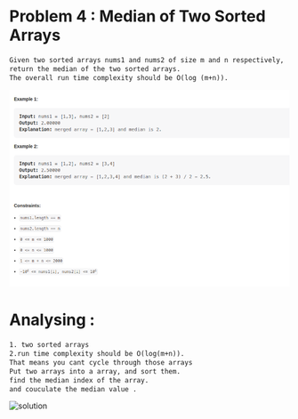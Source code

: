 # Problem 4 : Median of Two Sorted Arrays

    Given two sorted arrays nums1 and nums2 of size m and n respectively, return the median of the two sorted arrays.
    The overall run time complexity should be O(log (m+n)).

![problem](Problem.png)

# Analysing :

    1. two sorted arrays
    2.run time complexity should be O(log(m+n)).
    That means you cant cycle through those arrays
    Put two arrays into a array, and sort them.
    find the median index of the array.
    and couculate the median value .

![solution](solution1.png)
